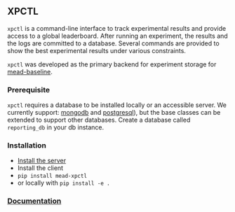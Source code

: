 ## XPCTL

`xpctl` is a command-line interface to track experimental results and provide access to a global leaderboard. After running an experiment, the results and the logs are committed to a database. Several commands are provided to show the best experimental results under various constraints.

`xpctl` was developed as the primary backend for experiment storage for [mead-baseline](https://github.com/dpressel/mead-baseline/).

### Prerequisite

`xpctl` requires a database to be installed locally or an accessible server. We currently support:  [mongodb](https://docs.mongodb.com/) and [postgresql](https://www.postgresql.org/)), but the base classes can be extended to support other databases. Create a database called `reporting_db` in your db instance.

 
### Installation

-  [Install the server](orchestration/README.md)
-  Install the client
  - `pip install mead-xpctl`
  - or locally with `pip install -e .`

### [Documentation](docs/main.yml)
